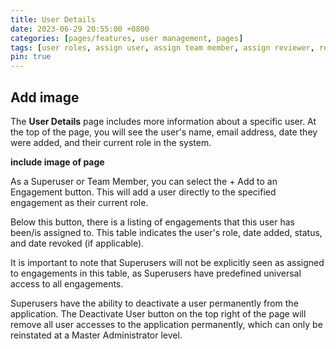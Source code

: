 ```yaml
---
title: User Details
date: 2023-06-29 20:55:00 +0800
categories: [pages/features, user management, pages]
tags: [user roles, assign user, assign team member, assign reviewer, revoke, reinstate, deactivate user]
pin: true
---
```


## Add image

The **User Details** page includes more information about a specific user. At the top of the page, you will see the user's name, email address, date they were added, and their current role in the system.  

**include image of page**

As a Superuser or Team Member, you can select the + Add to an Engagement button. This will add a user directly to the specified engagement as their current role.

Below this button, there is a listing of engagements that this user has been/is assigned to. This table indicates the user's role, date added, status, and date revoked (if applicable).  

It is important to note that Superusers will not be explicitly seen as assigned to engagements in this table, as Superusers have predefined universal access to all engagements. 

Superusers have the ability to deactivate a user permanently from the application. The Deactivate User button on the top right of the page will remove all user accesses to the application permanently, which can only be reinstated at a Master Administrator level. 
